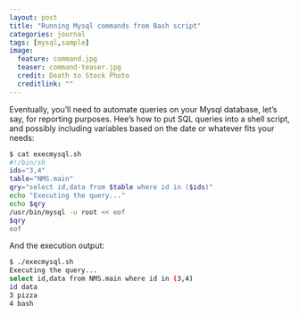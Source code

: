 ```yaml
---
layout: post
title: "Running Mysql commands from Bash script"
categories: journal
tags: [mysql,sample]
image:
  feature: command.jpg
  teaser: command-teaser.jpg
  credit: Death to Stock Photo
  creditlink: ""
---
```

Eventually, you’ll need to automate queries on your Mysql database, let’s say, for reporting purposes.
Hee’s how to put SQL queries into a shell script, and possibly including variables based on the date or whatever fits your needs:

``` Bash
$ cat execmysql.sh
#!/bin/sh
ids="3,4"
table="NMS.main"
qry="select id,data from $table where id in ($ids)"
echo "Executing the query..."
echo $qry
/usr/bin/mysql -u root << eof
$qry
eof
```

And the execution output:

``` Bash
$ ./execmysql.sh
Executing the query...
select id,data from NMS.main where id in (3,4)
id data
3 pizza
4 bash
```
